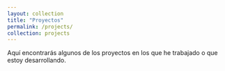 ```yaml
---
layout: collection
title: "Proyectos"
permalink: /projects/
collection: projects
---
```


Aquí encontrarás algunos de los proyectos en los que he trabajado o que estoy desarrollando.
